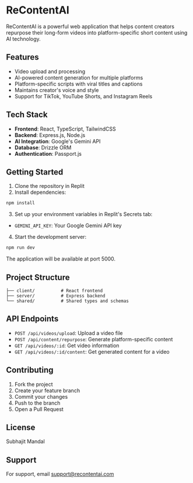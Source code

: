 
# ReContentAI

ReContentAI is a powerful web application that helps content creators repurpose their long-form videos into platform-specific short content using AI technology.

## Features

- Video upload and processing
- AI-powered content generation for multiple platforms
- Platform-specific scripts with viral titles and captions
- Maintains creator's voice and style
- Support for TikTok, YouTube Shorts, and Instagram Reels

## Tech Stack

- **Frontend**: React, TypeScript, TailwindCSS
- **Backend**: Express.js, Node.js
- **AI Integration**: Google's Gemini API
- **Database**: Drizzle ORM
- **Authentication**: Passport.js

## Getting Started

1. Clone the repository in Replit
2. Install dependencies:
```bash
npm install
```

3. Set up your environment variables in Replit's Secrets tab:
- `GEMINI_API_KEY`: Your Google Gemini API key

4. Start the development server:
```bash
npm run dev
```

The application will be available at port 5000.

## Project Structure

```
├── client/          # React frontend
├── server/          # Express backend
└── shared/          # Shared types and schemas
```

## API Endpoints

- `POST /api/videos/upload`: Upload a video file
- `POST /api/content/repurpose`: Generate platform-specific content
- `GET /api/videos/:id`: Get video information
- `GET /api/videos/:id/content`: Get generated content for a video

## Contributing

1. Fork the project
2. Create your feature branch
3. Commit your changes
4. Push to the branch
5. Open a Pull Request

## License

Subhajit Mandal

## Support

For support, email support@recontentai.com
